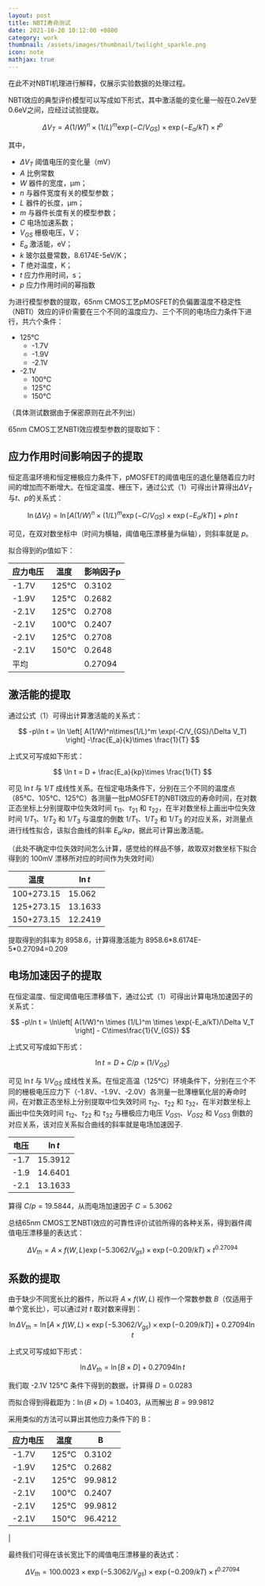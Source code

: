 ```yaml
---
layout: post
title: NBTI寿命测试
date: 2021-10-20 10:12:00 +0800
category: work
thumbnail: /assets/images/thumbnail/twilight_sparkle.png
icon: note
mathjax: true
---
```


在此不对NBTI机理进行解释，仅展示实验数据的处理过程。

<!--more-->


NBTI效应的典型评价模型可以写成如下形式，其中激活能的变化量一般在0.2eV至0.6eV之间，应经过试验提取。

$$
\Delta V_T = A (1/W)^n \times (1/L)^m \exp(-C/V_{GS}) \times \exp(-E_a/kT)\times t^p
$$

其中，

* $\Delta V_T$ 阈值电压的变化量（mV）
* $A$ 比例常数
* $W$ 器件的宽度，μm；
* $n$ 与器件宽度有关的模型参数；
* $L$ 器件的长度，μm；
* $m$ 与器件长度有关的模型参数；
* $C$ 电场加速系数；
* $V_{GS}$ 栅极电压，V；
* $E_a$ 激活能，eV；
* $k$ 玻尔兹曼常数，8.6174E-5eV/K；
* $T$ 绝对温度，K；
* $t$ 应力作用时间，s；
* $p$ 应力作用时间的幂指数

为进行模型参数的提取，65nm CMOS工艺pMOSFET的负偏置温度不稳定性（NBTI）效应的评价需要在三个不同的温度应力、三个不同的电场应力条件下进行，共六个条件：

* 125℃
  * -1.7V
  * -1.9V
  * -2.1V
* -2.1V
  * 100℃
  * 125℃
  * 150℃

（具体测试数据由于保密原则在此不列出）

65nm CMOS工艺NBTI效应模型参数的提取如下：

## 应力作用时间影响因子的提取

恒定高温环境和恒定栅极应力条件下，pMOSFET的阈值电压的退化量随着应力时间的增加而不断增大。在恒定温度、栅压下，通过公式（1）可得出计算得出$\Delta V_T$与$t$、$p$的关系式：

$$
\ln(\Delta V_t) = \ln \left[ A (1/W)^n \times (1/L)^m \exp(-C/V_{GS}) \times \exp(-E_a/kT) \right] + p\ln t
$$

可见，在双对数坐标中（时间为横轴，阈值电压漂移量为纵轴），则斜率就是 $p$。

拟合得到的p值如下：

|应力电压|温度|影响因子p|
|------|----|------|
|-1.7V|125℃|0.3102|
|-1.9V|125℃|0.2682|
|-2.1V|125℃|0.2708|
|-2.1V|100℃|0.2407|
|-2.1V|125℃|0.2708|
|-2.1V|150℃|0.2648|
|平均||0.27094|


## 激活能的提取

通过公式（1）可得出计算激活能的关系式：

$$
-p\ln t = \ln \left[ A(1/W)^n\times(1/L)^m \exp(-C/V_{GS}/\Delta V_T) \right] -\frac{E_a}{k}\times \frac{1}{T}
$$

上式又可写成如下形式：

$$
\ln t = D + \frac{E_a}{kp}\times \frac{1}{T}
$$

可见 $\ln t$ 与 $1/T$ 成线性关系。在恒定电场条件下，分别在三个不同的温度点（85℃、105℃、125℃）各测量一批pMOSFET的NBTI效应的寿命时间，在对数正态坐标上分别提取中位失效时间 $\tau_{11}$、$\tau_{21}$ 和 $\tau_{22}$，在半对数坐标上画出中位失效时间 $1/T_1$、$1/T_2$ 和 $1/T_3$ 与温度的倒数 $1/T_1$、$1/T_2$ 和 $1/T_3$ 的对应关系，对测量点进行线性拟合，该拟合曲线的斜率 $E_a/kp$，据此可计算出激活能。

（此处不确定中位失效时间怎么计算，感觉给的样品不够，故取双对数坐标下拟合得到的 100mV 漂移所对应的时间作为失效时间）

|温度|$\ln t$|
|---|------|
|100+273.15|15.062|
|125+273.15|13.1633|
|150+273.15|12.2419|

提取得到的斜率为 8958.6，计算得激活能为 8958.6\*8.6174E-5\*0.27094=0.209

## 电场加速因子的提取

在恒定温度、恒定阈值电压漂移值下，通过公式（1）可得出计算电场加速因子的关系式：

$$
-p\ln t = \ln\left[ A(1/W)^n \times (1/L)^m \times \exp(-E_a/kT)/\Delta V_T \right] - C\times\frac{1}{V_{GS}}
$$

上式又可写成如下形式：

$$
\ln t = D+C/p\times (1/V_{GS})
$$

可见 $\ln t$ 与 $1/V_{GS}$ 成线性关系。在恒定高温（125℃）环境条件下，分别在三个不同的栅极电压应力下（-1.8V、-1.9V、-2.0V）各测量一批薄栅氧化层的寿命时间，在对数正态坐标上分别提取中位失效时间 $\tau_{12}$、$\tau_{22}$ 和 $\tau_{32}$，在半对数坐标上画出中位失效时间 $\tau_{12}$、$\tau_{22}$ 和 $\tau_{32}$ 与栅极应力电压 $V_{GS1}$、$V_{GS2}$ 和 $V_{GS3}$ 倒数的对应关系，该对应关系拟合曲线的斜率就是电场加速因子. 

|电压|$\ln t$|
|---|------|
|-1.7|15.3912|
|-1.9|14.6401|
|-2.1|13.1633|

算得 $C/p = 19.5844$，从而电场加速因子 $C=5.3062$

总结65nm CMOS工艺NBTI效应的可靠性评价试验所得的各种关系，得到器件阈值电压漂移量的表达式：

$$
\Delta V_{th} = A \times f(W,L) \exp(-5.3062/V_{gs}) \times \exp(-0.209/kT)\times t^{0.27094}
$$

## 系数的提取

由于缺少不同宽长比的器件，所以将 $A\times f(W,L)$ 视作一个常数参数 $B$（仅适用于单个宽长比），可以通过对 $t$ 取对数来得到：

$$
\ln \Delta V_{th} = \ln \left[ A\times f(W,L) \times \exp(-5.3062/V_{gs}) \times \exp(-0.209/kT) \right]+0.27094 \ln t
$$

上式又可写成如下形式：

$$
\ln \Delta V_{th} = \ln \left[ B \times D \right]+0.27094 \ln t
$$

我们取 -2.1V	125℃ 条件下得到的数据，计算得 $D=0.0283$

而拟合得到得截距为：$\ln(B\times D)=1.0403$，从而解出 $B=99.9812$

采用类似的方法可以算出其他应力条件下的 B：

|应力电压|温度|B|
|------|----|------|
|-1.7V|125℃|0.3102|
|-1.9V|125℃|0.2682|
|-2.1V|125℃|99.9812|
|-2.1V|100℃|0.2407|
|-2.1V|125℃|99.9812|
|-2.1V|150℃|96.4212
|

最终我们可得在该长宽比下的阈值电压漂移量的表达式：

$$
\Delta V_{th} = 100.0023 \times \exp(-5.3062/V_{gs}) \times \exp(-0.209/kT)\times t^{0.27094}
$$